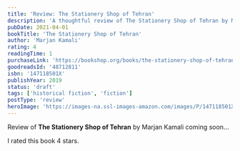 ```yaml
---
title: 'Review: The Stationery Shop of Tehran'
description: 'A thoughtful review of The Stationery Shop of Tehran by Marjan Kamali'
pubDate: 2021-04-01
bookTitle: 'The Stationery Shop of Tehran'
author: 'Marjan Kamali'
rating: 4
readingTime: 1
purchaseLink: 'https://bookshop.org/books/the-stationery-shop-of-tehran/9781471185014'
goodreadsId: '48712811'
isbn: '147118501X'
publishYear: 2019
status: 'draft'
tags: ['historical fiction', 'fiction']
postType: 'review'
heroImage: 'https://images-na.ssl-images-amazon.com/images/P/147118501X.01.L.jpg'
---
```


Review of **The Stationery Shop of Tehran** by Marjan Kamali coming soon...

I rated this book 4 stars.